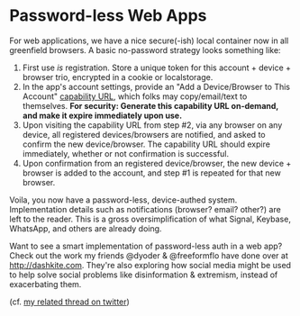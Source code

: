 # Password-less Web Apps
For web applications, we have a nice secure(-ish) local container now in all greenfield browsers. A basic no-password strategy looks something like:

1. First use _is_ registration. Store a unique token for this account + device + browser trio, encrypted in a cookie or localstorage.  
2. In the app's account settings, provide an "Add a Device/Browser to This Account" [capability URL](https://www.w3.org/TR/capability-urls/), which folks may copy/email/text to themselves. **For security: Generate this capability URL on-demand, and make it expire immediately upon use.**
3. Upon visiting the capability URL from step #2, via any browser on any device, all registered devices/browsers are notified, and asked to confirm the new device/browser. The capability URL should expire immediately, whether or not confirmation is successful.
4. Upon confirmation from an registered device/browser, the new device + browser is added to the account, and step #1 is repeated for that new browser.

Voila, you now have a password-less, device-authed system. Implementation details such as notifications (browser? email? other?) are left to the reader. This is a gross oversimplification of what Signal, Keybase, WhatsApp, and others are already doing.

Want to see a smart implementation of password-less auth in a web app? Check out the work my friends @dyoder & @freeformflo have done over at http://dashkite.com. They're also exploring how social media might be used to help solve  social problems like disinformation & extremism, instead of exacerbating them.

(cf. [my related thread on twitter](https://twitter.com/mrf1337/status/1354095045343924224?s=20))
<!--stackedit_data:
eyJoaXN0b3J5IjpbLTE4NzQ4ODE2ODVdfQ==
-->